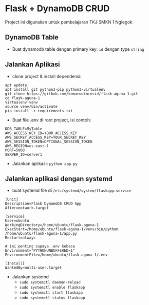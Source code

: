 # Flask + DynamoDB CRUD
Project ini digunakan untuk pembelajaran TKJ SMKN 1 Nglegok

## DynamoDB Table
- Buat dynamodb table dengan primary key: `id` dengan type `string`

## Jalankan Aplikasi
- clone project & install dependensi:
```
apt update
apt install git python3-pip python3-virtualenv
git clone https://github.com/komarudinrosid/flask-aguna-1.git
cd flask-aguna-1
virtualenv venv
source venv/bin/activate
pip install -r requirements.txt
```
- Buat file .env di root project, isi contoh:
```
DDB_TABLE=MyTable
AWS_ACCESS_KEY_ID=YOUR_ACCESS_KEY
AWS_SECRET_ACCESS_KEY=YOUR_SECRET_KEY
AWS_SESSION_TOKEN=OPTIONAL_SESSION_TOKEN
AWS_REGION=us-east-1
PORT=5000
SERVER_ID=server1
```
- Jalankan aplikasi: `python app.py`

## Jalankan aplikasi dengan systemd
- buat systemd file di `/etc/systemd/system/flaskapp.service`
```
[Unit]
Description=Flask DynamoDB CRUD App
After=network.target

[Service]
User=ubuntu
WorkingDirectory=/home/ubuntu/flask-aguna-1
ExecStart=/home/ubuntu/flask-aguna-1/venv/bin/python /home/ubuntu/flask-aguna-1/app.py
Restart=always

# ini penting supaya .env kebaca
Environment="PYTHONUNBUFFERED=1"
EnvironmentFile=/home/ubuntu/flask-aguna-1/.env

[Install]
WantedBy=multi-user.target
```
- Jalankan systemd
  - `sudo systemctl daemon-reload`
  - `sudo systemctl enable flaskapp`
  - `sudo systemctl start flaskapp`
  - `sudo systemctl status flaskapp`
